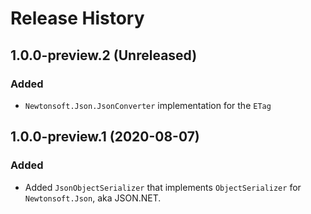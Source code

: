 # Release History

## 1.0.0-preview.2 (Unreleased)

### Added
- `Newtonsoft.Json.JsonConverter` implementation for the `ETag`


## 1.0.0-preview.1 (2020-08-07)

### Added

- Added `JsonObjectSerializer` that implements `ObjectSerializer` for `Newtonsoft.Json`, aka JSON.NET.
